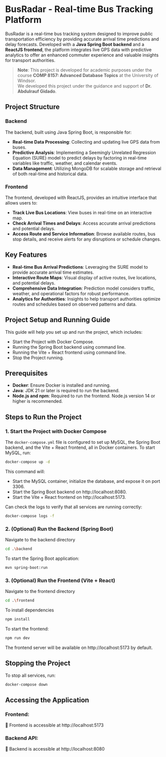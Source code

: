 # BusRadar - Real-time Bus Tracking Platform

BusRadar is a real-time bus tracking system designed to improve public transportation efficiency by providing accurate arrival time predictions and delay forecasts. Developed with a **Java Spring Boot backend** and a **ReactJS frontend**, the platform integrates live GPS data with predictive analytics to offer an enhanced commuter experience and valuable insights for transport authorities.

> **Note**: This project is developed for academic purposes under the course **COMP 8157: Advanced Database Topics** at the University of Windsor.  
> We developed this project under the guidance and support of **Dr. Abdulrauf Gidado**.

## Project Structure

### Backend

The backend, built using Java Spring Boot, is responsible for:

- **Real-time Data Processing**: Collecting and updating live GPS data from buses.
- **Predictive Analysis**: Implementing a Seemingly Unrelated Regression Equation (SURE) model to predict delays by factoring in real-time variables like traffic, weather, and calendar events.
- **Data Management**: Utilizing MongoDB for scalable storage and retrieval of both real-time and historical data.

### Frontend

The frontend, developed with ReactJS, provides an intuitive interface that allows users to:

- **Track Live Bus Locations**: View buses in real-time on an interactive map.
- **Check Arrival Times and Delays**: Access accurate arrival predictions and potential delays.
- **Access Route and Service Information**: Browse available routes, bus stop details, and receive alerts for any disruptions or schedule changes.

## Key Features

- **Real-time Bus Arrival Predictions**: Leveraging the SURE model to provide accurate arrival time estimates.
- **Interactive Route Maps**: Visual display of active routes, live locations, and potential delays.
- **Comprehensive Data Integration**: Prediction model considers traffic, weather, and operational factors for robust performance.
- **Analytics for Authorities**: Insights to help transport authorities optimize routes and schedules based on observed patterns and data.

## Project Setup and Running Guide

This guide will help you set up and run the project, which includes:

- Start the Project with Docker Compose.
- Running the Spring Boot backend using command line.
- Running the Vite + React frontend using command line.
- Stop the Project running.

## Prerequisites

- **Docker**: Ensure Docker is installed and running.
- **Java**: JDK 21 or later is required to run the backend.
- **Node.js and npm**: Required to run the frontend. Node.js version 14 or higher is recommended.

## Steps to Run the Project

### 1. Start the Project with Docker Compose

The `docker-compose.yml` file is configured to set up MySQL, the Spring Boot backend, and the Vite + React frontend, all in Docker containers.
To start MySQL, run:

```bash
docker-compose up -d
```

This command will:

- Start the MySQL container, initialize the database, and expose it on port 3306.
- Start the Spring Boot backend on http://localhost:8080.
- Start the Vite + React frontend on http://localhost:5173.

Can check the logs to verify that all services are running correctly:

```bash
docker-compose logs -f
```

### 2. (Optional) Run the Backend (Spring Boot)

Navigate to the backend directory

```bash
cd .\backend
```

To start the Spring Boot application:

```bash
mvn spring-boot:run
```

### 3. (Optional) Run the Frontend (Vite + React)

Navigate to the frontend directory

```bash
cd .\frontend
```

To install dependencies

```bash
npm install
```

To start the frontend:

```bash
npm run dev
```

The frontend server will be available on http://localhost:5173 by default.

## Stopping the Project

To stop all services, run:

```bash
docker-compose down
```

## Accessing the Application

### Frontend:

:rocket: Frontend is accessible at http://localhost:5173

### Backend API:

:rocket: Backend is accessible at http://localhost:8080
